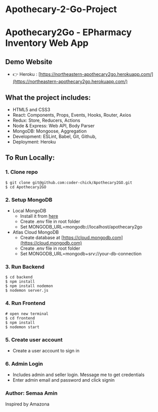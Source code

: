 # Apothecary-2-Go-Project
# Apothecary2Go - EPharmacy Inventory Web App

## Demo Website

- 👉 Heroku : [https://northeastern-apothecary2go.herokuapp.com/](https://northeastern-apothecary2go.herokuapp.com/)

## What the project includes:

- HTML5 and CSS3
- React: Components, Props, Events, Hooks, Router, Axios
- Redux: Store, Reducers, Actions
- Node & Express: Web API, Body Parser
- MongoDB: Mongoose, Aggregation
- Development: ESLint, Babel, Git, Github,
- Deployment: Heroku

## To Run Locally:

### 1. Clone repo

```
$ git clone git@github.com:coder-chick/Apothecary2GO.git
$ cd Apothecary2GO
```

### 2. Setup MongoDB

- Local MongoDB
  - Install it from [here](https://www.mongodb.com/try/download/community)
  - Create .env file in root folder
  - Set MONGODB_URL=mongodb://localhost/apothecary2go
- Atlas Cloud MongoDB
  - Create database at [https://cloud.mongodb.com](https://cloud.mongodb.com)
  - Create .env file in root folder
  - Set MONGODB_URL=mongodb+srv://your-db-connection

### 3. Run Backend

```
$ cd backend
$ npm install
$ npm install nodemon
$ nodemon server.js
```

### 4. Run Frontend

```
# open new terminal
$ cd frontend
$ npm install
$ nodemon start
```

### 5. Create user account

- Create a user account to sign in

### 6. Admin Login

- Includes admin and seller login. Message me to get credentials
- Enter admin email and password and click signin

### Author: Semaa Amin
Inspired by Amazona
